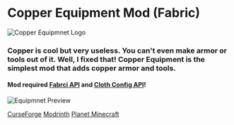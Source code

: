 # Copper Equipment Mod (Fabric)
![Copper Equipmnet Logo](https://i.imgur.com/pe7LqYx.png)

### Copper is cool but very useless. You can't even make armor or tools out of it. Well, I fixed that! Copper Equipment is the simplest mod that adds copper armor and tools.

#### Mod required [Fabrci API](https://www.curseforge.com/minecraft/mc-mods/fabric-api) and [Cloth Config API](https://www.curseforge.com/minecraft/mc-mods/cloth-config)!

![Equipmnet Preview](https://i.imgur.com/db3RTQI.png)

[CurseForge](https://www.curseforge.com/minecraft/mc-mods/copper-equipment-fabric) [Modrinth](https://modrinth.com/mod/copper-equipment) [Planet Minecraft](https://www.planetminecraft.com/mod/copper-equipment/)
